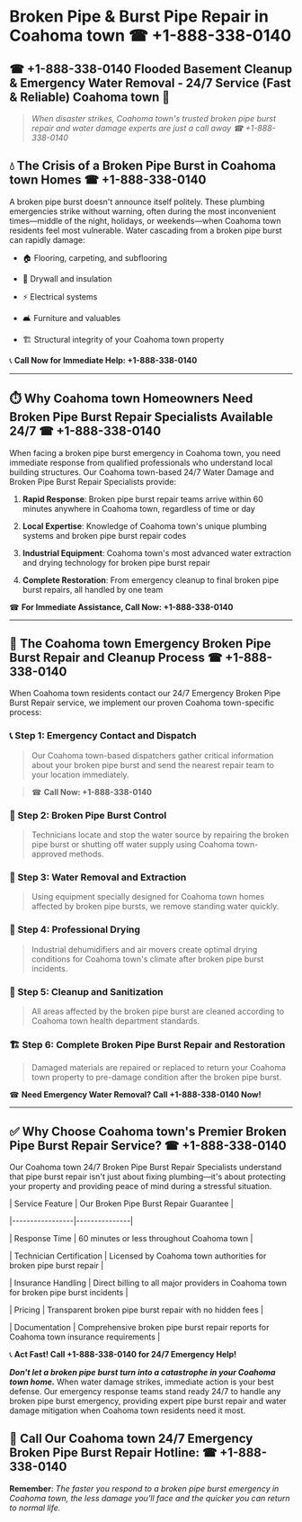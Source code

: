 # Broken Pipe & Burst Pipe Repair in Coahoma town ☎ +1-888-338-0140  
## ☎ +1-888-338-0140 Flooded Basement Cleanup & Emergency Water Removal - 24/7 Service (Fast & Reliable) Coahoma town 🚨  

> *When disaster strikes, Coahoma town's trusted broken pipe burst repair and water damage experts are just a call away ☎ +1-888-338-0140*  

## 💧 The Crisis of a Broken Pipe Burst in Coahoma town Homes ☎ +1-888-338-0140  

A broken pipe burst doesn't announce itself politely. These plumbing emergencies strike without warning, often during the most inconvenient times—middle of the night, holidays, or weekends—when Coahoma town residents feel most vulnerable. Water cascading from a broken pipe burst can rapidly damage:  

* 🏠 Flooring, carpeting, and subflooring  
* 🧱 Drywall and insulation  
* ⚡ Electrical systems  
* 🛋️ Furniture and valuables  
* 🏗️ Structural integrity of your Coahoma town property  

📞 **Call Now for Immediate Help: +1-888-338-0140**  

---  

## ⏱️ Why Coahoma town Homeowners Need Broken Pipe Burst Repair Specialists Available 24/7 ☎ +1-888-338-0140  

When facing a broken pipe burst emergency in Coahoma town, you need immediate response from qualified professionals who understand local building structures. Our Coahoma town-based 24/7 Water Damage and Broken Pipe Burst Repair Specialists provide:  

1. **Rapid Response**: Broken pipe burst repair teams arrive within 60 minutes anywhere in Coahoma town, regardless of time or day  
2. **Local Expertise**: Knowledge of Coahoma town's unique plumbing systems and broken pipe burst repair codes  
3. **Industrial Equipment**: Coahoma town's most advanced water extraction and drying technology for broken pipe burst repair  
4. **Complete Restoration**: From emergency cleanup to final broken pipe burst repairs, all handled by one team  

☎ **For Immediate Assistance, Call Now: +1-888-338-0140**  

---  

## 🔧 The Coahoma town Emergency Broken Pipe Burst Repair and Cleanup Process ☎ +1-888-338-0140  

When Coahoma town residents contact our 24/7 Emergency Broken Pipe Burst Repair service, we implement our proven Coahoma town-specific process:  

### 📞 Step 1: Emergency Contact and Dispatch  
> Our Coahoma town-based dispatchers gather critical information about your broken pipe burst and send the nearest repair team to your location immediately.  
> ☎ **Call Now: +1-888-338-0140**  

### 🚿 Step 2: Broken Pipe Burst Control  
> Technicians locate and stop the water source by repairing the broken pipe burst or shutting off water supply using Coahoma town-approved methods.  

### 🌊 Step 3: Water Removal and Extraction  
> Using equipment specially designed for Coahoma town homes affected by broken pipe bursts, we remove standing water quickly.  

### 💨 Step 4: Professional Drying  
> Industrial dehumidifiers and air movers create optimal drying conditions for Coahoma town's climate after broken pipe burst incidents.  

### 🧼 Step 5: Cleanup and Sanitization  
> All areas affected by the broken pipe burst are cleaned according to Coahoma town health department standards.  

### 🏗️ Step 6: Complete Broken Pipe Burst Repair and Restoration  
> Damaged materials are repaired or replaced to return your Coahoma town property to pre-damage condition after the broken pipe burst.  

☎ **Need Emergency Water Removal? Call +1-888-338-0140 Now!**  

---  

## ✅ Why Choose Coahoma town's Premier Broken Pipe Burst Repair Service? ☎ +1-888-338-0140  

Our Coahoma town 24/7 Broken Pipe Burst Repair Specialists understand that pipe burst repair isn't just about fixing plumbing—it's about protecting your property and providing peace of mind during a stressful situation.  

| Service Feature | Our Broken Pipe Burst Repair Guarantee |  
|-----------------|---------------|  
| Response Time | 60 minutes or less throughout Coahoma town |  
| Technician Certification | Licensed by Coahoma town authorities for broken pipe burst repair |  
| Insurance Handling | Direct billing to all major providers in Coahoma town for broken pipe burst incidents |  
| Pricing | Transparent broken pipe burst repair with no hidden fees |  
| Documentation | Comprehensive broken pipe burst repair reports for Coahoma town insurance requirements |  

📞 **Act Fast! Call +1-888-338-0140 for 24/7 Emergency Help!**  

***Don't let a broken pipe burst turn into a catastrophe in your Coahoma town home.*** When water damage strikes, immediate action is your best defense. Our emergency response teams stand ready 24/7 to handle any broken pipe burst emergency, providing expert pipe burst repair and water damage mitigation when Coahoma town residents need it most.  

## 📱 Call Our Coahoma town 24/7 Emergency Broken Pipe Burst Repair Hotline: ☎ +1-888-338-0140  

**Remember**: *The faster you respond to a broken pipe burst emergency in Coahoma town, the less damage you'll face and the quicker you can return to normal life.*
